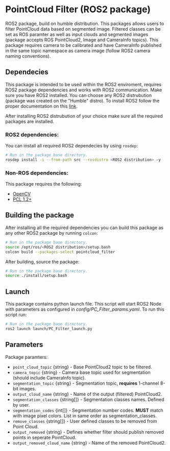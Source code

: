 # PointCloud Filter (ROS2 package)
ROS2 package, build on humble distribution. This packages allows users to filter PointCloud data based on segmented image. Filtered classes can be set as ROS paramter as well as input clouds and segmented images (package accepts ROS PointCloud2, Image and CameraInfo topics). This package requires camera to be calibrated and have CameraInfo published in the same topic namespace as camera image (follow ROS2 camera naming conventions).

## Dependecies

This package is intended to be used within the ROS2 enviroment, requires 
ROS2 package dependencies and works with ROS2 communication. Make sure you have ROS2 installed. You can choose any ROS2 distrubution (package was created on the "Humble" distro). To install ROS2 follow the proper documentation on this [link](https://docs.ros.org/en/humble/Installation.html "ROS2 install guide").


After installing ROS2 distrubution of your choice make sure all the required packages are installed.

### ROS2 dependencies:
You can install all required ROS2 dependecies by using `rosdep`:
```bash
# Run in the package base directory.
rosdep install -i --from-path src --rosdistro <ROS2 distribution> -y
```
### Non-ROS dependencies:
This package requires the following:
- [OpenCV](https://opencv.org/)
- [PCL 1.2+](https://pointclouds.org/)

## Building the package

After installing all the required dependencies you can build this package as any other ROS2 package by running `colcon`:
```bash
# Run in the package base directory.
source /opt/ros/<ROS2 distribution>/setup.bash
colcon build --packages-select pointcloud_filter
```

After building, source the package:
```bash
# Run in the package base directory.
source ./install/setup.bash
```

## Launch

This package contains python launch file. This script will start ROS2 Node with parameters as configured in _config/PC_Filter_params.yaml_. To run this script run:
```bash
# Run in the package base directory.
ros2 launch launch/PC_Filter_launch.py
```

## Parameters

Package paramters:
- `point_cloud_topic` {string} - Base PointCloud2 topic to be filtered.
- `camera_topic` {string} - Camera base topic used for segmentation (should include CameraInfo topic).
- `segmentation_topic` {string} - Segmentation topic, __requires__ 1-channel 8-bit images.
- `output_cloud_name` {string} - Name of the output (filtered) PointCloud2.
- `segmentation_classes` {string[]} - Segmentation classes names. Defined by user.
- `segmentation_codes` {int[]} - Segmentation number codes. __MUST__ match with image pixel colors. List in same order as segmentation_classes.
- `remove_classes` {string[]} - User defined classes to be removed from Point Cloud.
- `output_removed` {string} - Defines whether filter should publish removed points in seperate PointCloud.
- `output_removed_cloud_name` {string} - Name of the removed PointCloud2.